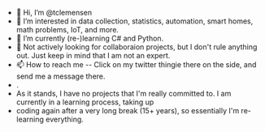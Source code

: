 - 👋 Hi, I’m @tclemensen
- 👀 I’m interested in data collection, statistics, automation, smart homes, math problems, IoT, and more.
- 🌱 I’m currently (re-)learning C# and Python. 
- 💞️ Not actively looking for collaboraion projects, but I don't rule anything out. Just keep in mind that I am not an expert.
- 📫 How to reach me -- Click on my twitter thingie there on the side, and send me a message there. 
- .
- As it stands, I have no projects that I'm really committed to. I am currently in a learning process, taking up 
- coding again after a very long break (15+ years), so essentially I'm re-learning everything. 

<!---
tclemensen/tclemensen is a ✨ special ✨ repository because its `README.md` (this file) appears on your GitHub profile.
You can click the Preview link to take a look at your changes. So, if anyone has ideas for reasonably easy projects, I'm interested
--->
